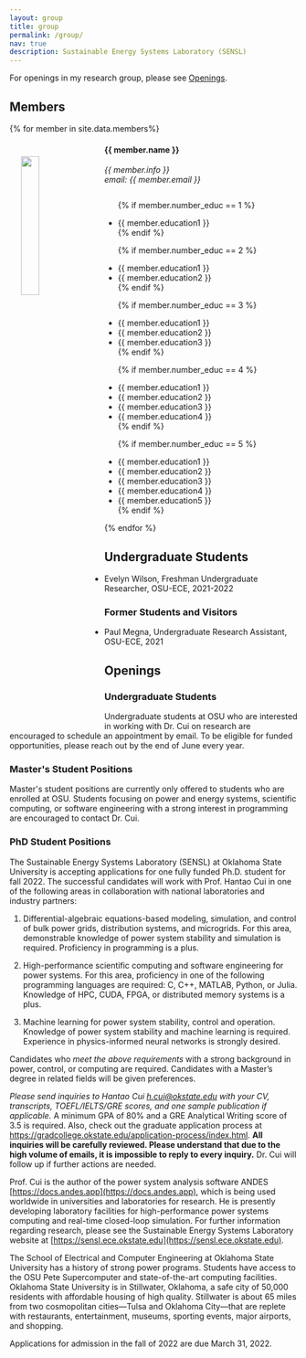 ```yaml
---
layout: group
title: group
permalink: /group/
nav: true
description: Sustainable Energy Systems Laboratory (SENSL)
---
```

For openings in my research group, please see [Openings](#openings).

## Members

{% for member in site.data.members%}

<div class="row">
<div class="clearfix">
  <img src="{{ site.url }}{{ site.baseurl }}/assets/teampics/{{ member.photo }}"
       class="img-responsive" width="25%" style="float: left;vertical-align:middle;margin:20px 20px" />

  <h4>{{ member.name }}</h4>
  <i>{{ member.info }}<br>email: {{ member.email }}</i>
  <ul style="overflow: hidden">

  {% if member.number_educ == 1 %}
  <li> {{ member.education1 }} </li>
  {% endif %}

  {% if member.number_educ == 2 %}
  <li> {{ member.education1 }} </li>
  <li> {{ member.education2 }} </li>
  {% endif %}

  {% if member.number_educ == 3 %}
  <li> {{ member.education1 }} </li>
  <li> {{ member.education2 }} </li>
  <li> {{ member.education3 }} </li>
  {% endif %}

  {% if member.number_educ == 4 %}
  <li> {{ member.education1 }} </li>
  <li> {{ member.education2 }} </li>
  <li> {{ member.education3 }} </li>
  <li> {{ member.education4 }} </li>
  {% endif %}

  {% if member.number_educ == 5 %}
  <li> {{ member.education1 }} </li>
  <li> {{ member.education2 }} </li>
  <li> {{ member.education3 }} </li>
  <li> {{ member.education4 }} </li>
  <li> {{ member.education5 }} </li>
  {% endif %}

  </ul>
</div>
</div>
{% endfor %}

## Undergraduate Students
- Evelyn Wilson, Freshman Undergraduate Researcher, OSU-ECE, 2021-2022

### Former Students and Visitors
- Paul Megna, Undergraduate Research Assistant, OSU-ECE, 2021

## Openings

### Undergraduate Students
Undergraduate students at OSU who are interested in working with Dr. Cui on
research are encouraged to schedule an appointment by email. To be eligible for
funded opportunities, please reach out by the end of June every year.

### Master's Student Positions
Master's student positions are currently only offered to students who are
enrolled at OSU. Students focusing on power and energy systems, scientific
computing, or software engineering with a strong interest in programming are
encouraged to contact Dr. Cui.

### PhD Student Positions
The Sustainable Energy Systems Laboratory (SENSL) at Oklahoma State University
is accepting applications for one fully funded Ph.D. student for fall 2022. The
successful candidates will work with Prof. Hantao Cui in one of the following
areas in collaboration with national laboratories and industry partners:

1.  Differential-algebraic equations-based modeling, simulation, and control of
    bulk power grids, distribution systems, and microgrids. For this area,
    demonstrable knowledge of power system stability and simulation is required.
    Proficiency in programming is a plus.

2.  High-performance scientific computing and software engineering for power
    systems. For this area, proficiency in one of the following programming
    languages are required: C, C++, MATLAB, Python, or Julia. Knowledge of HPC,
    CUDA, FPGA, or distributed memory systems is a plus.

3.  Machine learning for power system stability, control and operation.
    Knowledge of power system stability and machine learning is required.
    Experience in physics-informed neural networks is strongly desired.

Candidates who *meet the above requirements* with a strong background in power,
control, or computing are required. Candidates with a Master’s degree in related
fields will be given preferences.

*Please send inquiries to Hantao Cui [h.cui@okstate.edu](h.cui@okstate.edu) with your CV,
transcripts, TOEFL/IELTS/GRE scores, and one sample publication if applicable.*
A minimum GPA of 80% and a GRE Analytical Writing score of 3.5 is required.
Also, check out the graduate application process at
https://gradcollege.okstate.edu/application-process/index.html. **All inquiries
will be carefully reviewed. Please understand that due to the high volume of
emails, it is impossible to reply to every inquiry.** Dr. Cui will follow up if
further actions are needed.

Prof. Cui is the author of the power system analysis software ANDES
[https://docs.andes.app](https://docs.andes.app), which is being used worldwide in universities and
laboratories for research. He is presently developing laboratory facilities for
high-performance power systems computing and real-time closed-loop simulation.
For further information regarding research, please see the Sustainable Energy
Systems Laboratory website at [https://sensl.ece.okstate.edu](https://sensl.ece.okstate.edu).

The School of Electrical and Computer Engineering at Oklahoma State University
has a history of strong power programs. Students have access to the OSU Pete
Supercomputer and state-of-the-art computing facilities. Oklahoma State
University is in Stillwater, Oklahoma, a safe city of 50,000 residents with
affordable housing of high quality. Stillwater is about 65 miles from two
cosmopolitan cities—Tulsa and Oklahoma City—that are replete with restaurants,
entertainment, museums, sporting events, major airports, and shopping.

Applications for admission in the fall of 2022 are due March 31, 2022.
